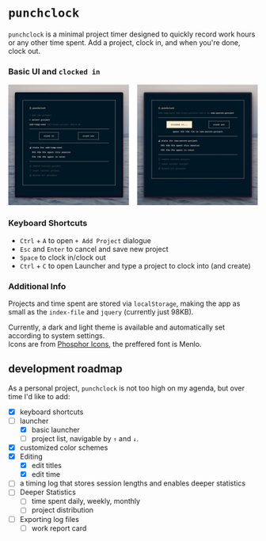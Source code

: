 # `punchclock`

`punchclock` is a minimal project timer designed to quickly record work hours or any other time spent.
Add a project, clock in, and when you're done, clock out.

### Basic UI and `clocked in`
<img src="res/ui.png">

### Keyboard Shortcuts

- `Ctrl` + `A` to open `+ Add Project` dialogue
- `Esc` and `Enter` to cancel and save new project
- `Space` to clock in/clock out
- `Ctrl` + `C` to open Launcher and type a project to clock into (and create)

### Additional Info

Projects and time spent are stored via `localStorage`, making the app as small as the `index-file` and `jquery` (currently just 98KB).

Currently, a dark and light theme is available and automatically set according to system settings.<br>
Icons are from [Phosphor Icons](https://phosphoricons.com/), the preffered font is Menlo.

## development roadmap

As a personal project, `punchclock` is not too high on my agenda, but over time I'd like to add:

- [x] keyboard shortcuts
- [ ] launcher
	- [x] basic launcher
	- [ ] project list, navigable by `↑` and `↓`.
- [x] customized color schemes
- [x] Editing
	- [x] edit titles
	- [x] edit time
- [ ] a timing log that stores session lengths and enables deeper statistics
- [ ] Deeper Statistics
	- [ ] time spent daily, weekly, monthly
	- [ ] project distribution
- [ ] Exporting log files
	- [ ] work report card
